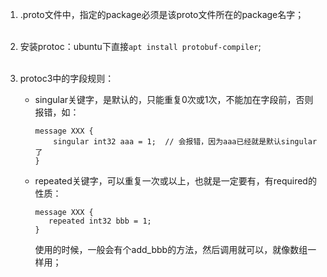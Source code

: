1. .proto文件中，指定的package必须是该proto文件所在的package名字；<br><br>

2. 安装protoc：ubuntu下直接` apt install protobuf-compiler `;<br><br>

3. protoc3中的字段规则：

   - singular关键字，是默认的，只能重复0次或1次，不能加在字段前，否则报错，如：

     ```
     message XXX {
         singular int32 aaa = 1;  // 会报错，因为aaa已经就是默认singular了
     }
     ```

   - repeated关键字，可以重复一次或以上，也就是一定要有，有required的性质：

     ```
     message XXX {
     	repeated int32 bbb = 1;
     }
     ```

     使用的时候，一般会有个add_bbb的方法，然后调用就可以，就像数组一样用；

